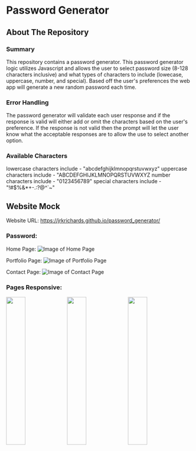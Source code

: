 # Password Generator

## About The Repository

### Summary

This repository contains a password generator. This password generator logic utilizes Javascript and allows the user to select password size (8-128 characters inclusive) and what types of characters to include (lowecase, uppercase, number, and special). Based off the user's preferences the web app will generate a new random password each time.

### Error Handling

The password generator will validate each user response and if the response is valid will either add or omit the characters based on the user's preference. If the response is not valid then the prompt will let the user know what the acceptable responses are to allow the use to select another option.

### Available Characters

lowercase characters include - "abcdefghijklmnopqrstuvwxyz"
uppercase characters include - "ABCDEFGHIJKLMNOPQRSTUVWXYZ
number characters include - "0123456789"
special characters include - "!#\$%&\*+-.:?@^`~"

## Website Mock

Website URL: https://jrkrichards.github.io/password_generator/

### Password:

Home Page:
![Image of Home Page](./Assets/Images/Home_Page.PNG)

Portfolio Page:
![Image of Portfolio Page](./Assets/Images/Portfolio_Page_1.PNG)

Contact Page:
![Image of Contact Page](./Assets/Images/Contact_Page.PNG)

### Pages Responsive:

<p float="left">
  <img src="./Assets/Images/Home_Page_sm.PNG" width="32%" />
  <img src="./Assets/Images/Portfolio_Page_1_sm.PNG" width="32%" /> 
  <img src="./Assets/Images/Contact_Page_sm.PNG" width="32%" />
</p>
